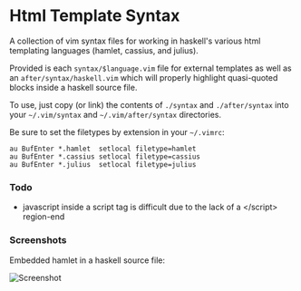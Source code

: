 # Html Template Syntax

A collection of vim syntax files for working in haskell's various html 
templating languages (hamlet, cassius, and julius).

Provided is each `syntax/$language.vim` file for external templates as 
well as an `after/syntax/haskell.vim` which will properly highlight 
quasi-quoted blocks inside a haskell source file.

To use, just copy (or link) the contents of `./syntax` and 
`./after/syntax` into your `~/.vim/syntax` and `~/.vim/after/syntax` 
directories.

Be sure to set the filetypes by extension in your `~/.vimrc`:

    au BufEnter *.hamlet  setlocal filetype=hamlet
    au BufEnter *.cassius setlocal filetype=cassius
    au BufEnter *.julius  setlocal filetype=julius

### Todo

* javascript inside a script tag is difficult due to the lack of a 
  \</script> region-end

### Screenshots

Embedded hamlet in a haskell source file:

![Screenshot](http://pbrisbin.com/static/fileshare/hamlet.png)
